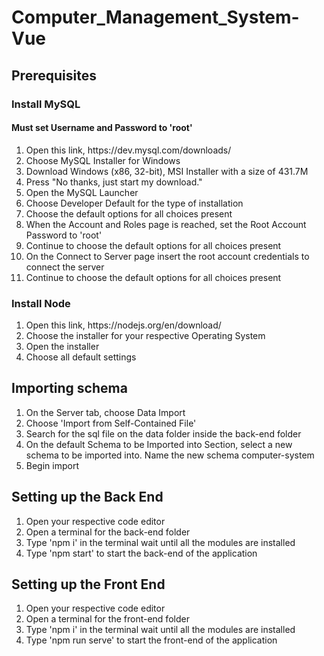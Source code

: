 # Computer_Management_System-Vue
<h2>Prerequisites</h2>
<h3>Install MySQL</h3>
<h4>Must set Username and Password to 'root'</h4>
<ol>
  <li>Open this link, https://dev.mysql.com/downloads/</li>
  <li>Choose MySQL Installer for Windows</li>
  <li>Download Windows (x86, 32-bit), MSI Installer with a size of 431.7M</li>
  <li>Press "No thanks, just start my download."</li>
  <li>Open the MySQL Launcher</li>
  <li>Choose Developer Default for the type of installation</li>
  <li>Choose the default options for all choices present</li>
  <li>When the Account and Roles page is reached, set the Root Account Password to 'root'</li>
  <li>Continue to choose the default options for all choices present</li>
  <li>On the Connect to Server page insert the root account credentials to connect the server</li>
  <li>Continue to choose the default options for all choices present</li>
</ol>

<h3>Install Node</h3>
<ol>
  <li>Open this link, https://nodejs.org/en/download/</li>
  <li>Choose the installer for your respective Operating System</li>
  <li>Open the installer</li>
  <li>Choose all default settings</li>
</ol>

<h2>Importing schema</h2>
<ol>
  <li>On the Server tab, choose Data Import</li>
  <li>Choose 'Import from Self-Contained File'</li>
  <li>Search for the sql file on the data folder inside the back-end folder</li>
  <li>On the default Schema to be Imported into Section, select a new schema to be imported into. Name the new schema computer-system</li>
  <li>Begin import</li>
</ol>

<h2>Setting up the Back End</h2>
<ol>
  <li>Open your respective code editor</li>
  <li>Open a terminal for the back-end folder</li>
  <li>Type 'npm i' in the terminal wait until all the modules are installed</li>
  <li>Type 'npm start' to start the back-end of the application</li>
</ol>

<h2>Setting up the Front End</h2>
<ol>
  
  <li>Open your respective code editor</li>
  <li>Open a terminal for the front-end folder</li>
  <li>Type 'npm i' in the terminal wait until all the modules are installed</li>
  <li>Type 'npm run serve' to start the front-end of the application</li>
</ol>
